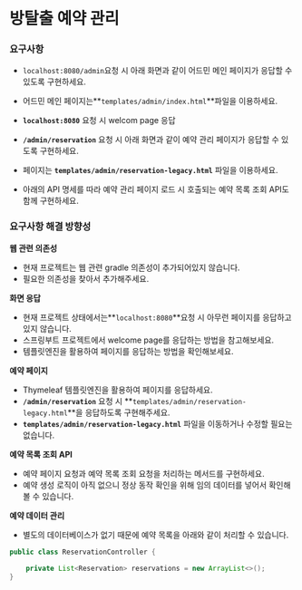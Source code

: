 # 방탈출 예약 관리

### 요구사항

- `localhost:8080/admin`요청 시 아래 화면과 같이 어드민 메인 페이지가 응답할 수 있도록 구현하세요.
- 어드민 메인 페이지는**`templates/admin/index.html`**파일을 이용하세요.
- **`localhost:8080`** 요청 시 welcom page 응답

- **`/admin/reservation`** 요청 시 아래 화면과 같이 예약 관리 페이지가 응답할 수 있도록 구현하세요.
- 페이지는 **`templates/admin/reservation-legacy.html`** 파일을 이용하세요.
- 아래의 API 명세를 따라 예약 관리 페이지 로드 시 호출되는 예약 목록 조회 API도 함께 구현하세요.

### 요구사항 해결 방향성

**웹 관련 의존성**

- 현재 프로젝트는 웹 관련 gradle 의존성이 추가되어있지 않습니다.
- 필요한 의존성을 찾아서 추가해주세요.

**화면 응답**

- 현재 프로젝트 상태에서는**`localhost:8080`**요청 시 아무런 페이지를 응답하고 있지 않습니다.
- 스프링부트 프로젝트에서 welcome page를 응답하는 방법을 참고해보세요.
- 템플릿엔진을 활용하여 페이지를 응답하는 방법을 확인해보세요.

**예약 페이지**

- Thymeleaf 템플릿엔진을 활용하여 페이지를 응답하세요.
- **`/admin/reservation`** 요청 시 **`templates/admin/reservation-legacy.html`**을 응답하도록 구현해주세요.
- **`templates/admin/reservation-legacy.html`** 파일을 이동하거나 수정할 필요는 없습니다.

**예약 목록 조회 API**

- 예약 페이지 요청과 예약 목록 조회 요청을 처리하는 메서드를 구현하세요.
- 예약 생성 로직이 아직 없으니 정상 동작 확인을 위해 임의 데이터를 넣어서 확인해볼 수 있습니다.

**예약 데이터 관리**

- 별도의 데이터베이스가 없기 때문에 예약 목록을 아래와 같이 처리할 수 있습니다.

```java
public class ReservationController {

    private List<Reservation> reservations = new ArrayList<>();
}
```
